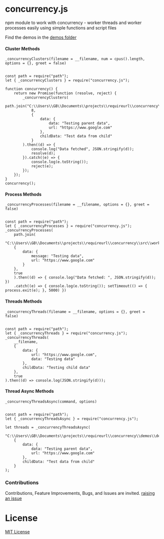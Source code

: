 # concurrency.js

npm module to work with concurrency - worker threads and worker processes easily using simple functions and script files

Find the demos in the [demos folder](./demos)

#### Cluster Methods


`_concurrencyClusters(filename = __filename, num = cpus().length, options = {}, greet = false)`

```

const path = require("path");
let { _concurrencyClusters } = require("concurrency.js");

function concurrency() {
    return new Promise(function (resolve, reject) {
        _concurrencyClusters(
            path.join("C:\\Users\\GB\\Documents\\projects\\requireurl\\concurrency\\src\\worker.cluster.js"),
            8,
            {
                data: {
                    data: "Testing parent data",
                    url: "https://www.google.com"
                },
                childData: "Test data from child"
            }
        ).then((d) => {
            console.log("Data fetched", JSON.stringify(d));
            resolve(d);
        }).catch((e) => {
            console.log(e.toString());
            reject(e);
        });
    });
}
concurrency();

```

#### Process Methods


`_concurrencyProcesses(filename = __filename, options = {}, greet = false)`

```

const path = require("path");
let { _concurrencyProcesses } = require("concurrency.js");
_concurrencyProcesses(
    path.join(
    "C:\\Users\\GB\\Documents\\projects\\requireurl\\concurrency\\src\\worker.process.js"),
    {
        data: {
            message: "Testing data",
            url: "https://www.google.com"
        }
    },
    true
    ).then((d) => { console.log("Data fetched: ", JSON.stringify(d)); })
    .catch((e) => { console.log(e.toString()); setTimeout(() => { process.exit(e); }, 5000) })

```

#### Threads Methods


`_concurrencyThreads(filename = __filename, options = {}, greet = false)`

```

const path = require("path");
let { _concurrencyThreads } = require("concurrency.js");
_concurrencyThreads(
    __filename,
    {
        data: {
            url: "https://www.google.com",
            data: "Testing data"
        },
        childData: "Testing child data"
    },
    true
).then((d) => console.log(JSON.stringify(d)));

```

#### Thread Async Methods


`_concurrencyThreadsAsync(command, options)`


```

const path = require("path");
let { _concurrencyThreadsAsync } = require("concurrency.js");

let threads = _concurrencyThreadsAsync(
    "C:\\Users\\GB\\Documents\\projects\\requireurl\\concurrency\\demos\\demos.threads.js",
    {
        data: {
            data: "Testing parent data",
            url: "https://www.google.com"
        },
        childData: "Test data from child"
    }
);

```

### Contributions

Contributions, Feature Improvements, Bugs, and Issues are invited. [raising an issue](https://github.com/ganeshkbhat/concurrency.js/issues)

# License

[MIT License](./LICENSE)
